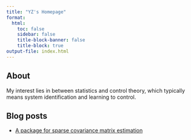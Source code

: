 ```yaml
---
title: "YZ's Homepage"
format:
  html:
    toc: false
    sidebar: false
    title-block-banner: false
    title-block: true
output-file: index.html
---
```


<style>
.quarto-title-block.default {
  display: none;
}
</style>

## About

My interest lies in between statistics and control theory, which typically means system identification and learning to control.

## Blog posts

- [A package for sparse covariance matrix estimation](https://eat616.github.io/DSO699-SpLCM/)